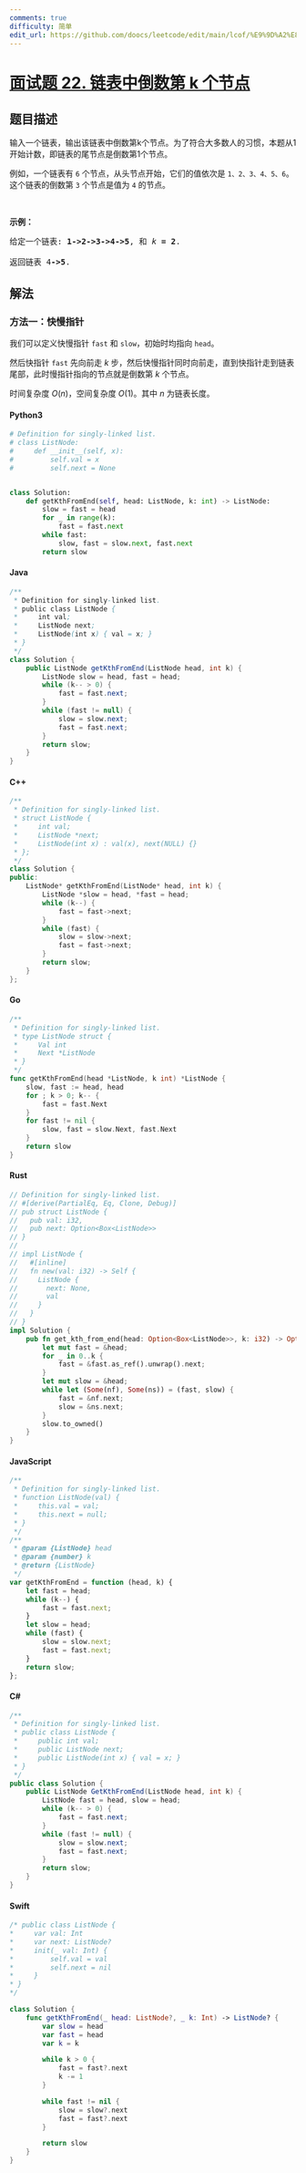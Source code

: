 ```yaml
---
comments: true
difficulty: 简单
edit_url: https://github.com/doocs/leetcode/edit/main/lcof/%E9%9D%A2%E8%AF%95%E9%A2%9822.%20%E9%93%BE%E8%A1%A8%E4%B8%AD%E5%80%92%E6%95%B0%E7%AC%ACk%E4%B8%AA%E8%8A%82%E7%82%B9/README.md
---
```


<!-- problem:start -->

# [面试题 22. 链表中倒数第 k 个节点](https://leetcode.cn/problems/lian-biao-zhong-dao-shu-di-kge-jie-dian-lcof/)

## 题目描述

<!-- description:start -->

<p>输入一个链表，输出该链表中倒数第k个节点。为了符合大多数人的习惯，本题从1开始计数，即链表的尾节点是倒数第1个节点。</p>

<p>例如，一个链表有 <code>6</code> 个节点，从头节点开始，它们的值依次是 <code>1、2、3、4、5、6</code>。这个链表的倒数第 <code>3</code> 个节点是值为 <code>4</code> 的节点。</p>

<p> </p>

<p><strong>示例：</strong></p>

<pre>
给定一个链表: <strong>1->2->3->4->5</strong>, 和 <em>k </em><strong>= 2</strong>.

返回链表 4<strong>->5</strong>.</pre>

<!-- description:end -->

## 解法

<!-- solution:start -->

### 方法一：快慢指针

我们可以定义快慢指针 `fast` 和 `slow`，初始时均指向 `head`。

然后快指针 `fast` 先向前走 $k$ 步，然后快慢指针同时向前走，直到快指针走到链表尾部，此时慢指针指向的节点就是倒数第 $k$ 个节点。

时间复杂度 $O(n)$，空间复杂度 $O(1)$。其中 $n$ 为链表长度。

<!-- tabs:start -->

#### Python3

```python
# Definition for singly-linked list.
# class ListNode:
#     def __init__(self, x):
#         self.val = x
#         self.next = None


class Solution:
    def getKthFromEnd(self, head: ListNode, k: int) -> ListNode:
        slow = fast = head
        for _ in range(k):
            fast = fast.next
        while fast:
            slow, fast = slow.next, fast.next
        return slow
```

#### Java

```java
/**
 * Definition for singly-linked list.
 * public class ListNode {
 *     int val;
 *     ListNode next;
 *     ListNode(int x) { val = x; }
 * }
 */
class Solution {
    public ListNode getKthFromEnd(ListNode head, int k) {
        ListNode slow = head, fast = head;
        while (k-- > 0) {
            fast = fast.next;
        }
        while (fast != null) {
            slow = slow.next;
            fast = fast.next;
        }
        return slow;
    }
}
```

#### C++

```cpp
/**
 * Definition for singly-linked list.
 * struct ListNode {
 *     int val;
 *     ListNode *next;
 *     ListNode(int x) : val(x), next(NULL) {}
 * };
 */
class Solution {
public:
    ListNode* getKthFromEnd(ListNode* head, int k) {
        ListNode *slow = head, *fast = head;
        while (k--) {
            fast = fast->next;
        }
        while (fast) {
            slow = slow->next;
            fast = fast->next;
        }
        return slow;
    }
};
```

#### Go

```go
/**
 * Definition for singly-linked list.
 * type ListNode struct {
 *     Val int
 *     Next *ListNode
 * }
 */
func getKthFromEnd(head *ListNode, k int) *ListNode {
	slow, fast := head, head
	for ; k > 0; k-- {
		fast = fast.Next
	}
	for fast != nil {
		slow, fast = slow.Next, fast.Next
	}
	return slow
}
```

#### Rust

```rust
// Definition for singly-linked list.
// #[derive(PartialEq, Eq, Clone, Debug)]
// pub struct ListNode {
//   pub val: i32,
//   pub next: Option<Box<ListNode>>
// }
//
// impl ListNode {
//   #[inline]
//   fn new(val: i32) -> Self {
//     ListNode {
//       next: None,
//       val
//     }
//   }
// }
impl Solution {
    pub fn get_kth_from_end(head: Option<Box<ListNode>>, k: i32) -> Option<Box<ListNode>> {
        let mut fast = &head;
        for _ in 0..k {
            fast = &fast.as_ref().unwrap().next;
        }
        let mut slow = &head;
        while let (Some(nf), Some(ns)) = (fast, slow) {
            fast = &nf.next;
            slow = &ns.next;
        }
        slow.to_owned()
    }
}
```

#### JavaScript

```js
/**
 * Definition for singly-linked list.
 * function ListNode(val) {
 *     this.val = val;
 *     this.next = null;
 * }
 */
/**
 * @param {ListNode} head
 * @param {number} k
 * @return {ListNode}
 */
var getKthFromEnd = function (head, k) {
    let fast = head;
    while (k--) {
        fast = fast.next;
    }
    let slow = head;
    while (fast) {
        slow = slow.next;
        fast = fast.next;
    }
    return slow;
};
```

#### C#

```cs
/**
 * Definition for singly-linked list.
 * public class ListNode {
 *     public int val;
 *     public ListNode next;
 *     public ListNode(int x) { val = x; }
 * }
 */
public class Solution {
    public ListNode GetKthFromEnd(ListNode head, int k) {
        ListNode fast = head, slow = head;
        while (k-- > 0) {
            fast = fast.next;
        }
        while (fast != null) {
            slow = slow.next;
            fast = fast.next;
        }
        return slow;
    }
}
```

#### Swift

```swift
/* public class ListNode {
*     var val: Int
*     var next: ListNode?
*     init(_ val: Int) {
*         self.val = val
*         self.next = nil
*     }
* }
*/

class Solution {
    func getKthFromEnd(_ head: ListNode?, _ k: Int) -> ListNode? {
        var slow = head
        var fast = head
        var k = k

        while k > 0 {
            fast = fast?.next
            k -= 1
        }

        while fast != nil {
            slow = slow?.next
            fast = fast?.next
        }

        return slow
    }
}
```

<!-- tabs:end -->

<!-- solution:end -->

<!-- problem:end -->

